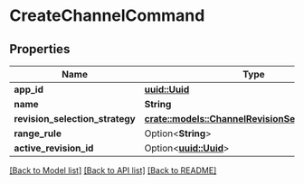 # CreateChannelCommand

## Properties

Name | Type | Description | Notes
------------ | ------------- | ------------- | -------------
**app_id** | [**uuid::Uuid**](uuid::Uuid.md) |  | 
**name** | **String** |  | 
**revision_selection_strategy** | [**crate::models::ChannelRevisionSelectionStrategy**](ChannelRevisionSelectionStrategy.md) |  | 
**range_rule** | Option<**String**> |  | [optional]
**active_revision_id** | Option<[**uuid::Uuid**](uuid::Uuid.md)> |  | [optional]

[[Back to Model list]](../README.md#documentation-for-models) [[Back to API list]](../README.md#documentation-for-api-endpoints) [[Back to README]](../README.md)


